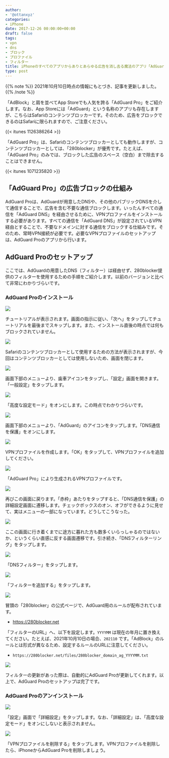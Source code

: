 ```yaml
---
author:
- '@ottanxyz'
categories:
- iPhone
date: 2017-12-26 00:00:00+00:00
draft: false
tags:
- vpn
- dns
- ブロック
- プロファイル
- フィルター
title: iPhoneのすべてのアプリからありとあらゆる広告を消し去る魔法のアプリ「AdGuard Pro」の使用方法
type: post
---
```


{{% note %}}
2021年10月10日時点の情報にもとづき、記事を更新しました。
{{% /note %}}

「AdBlock」と肩を並べてApp Storeでも人気を誇る「AdGuard Pro」をご紹介します。なお、App Storeには「AdGuard」という名称のアプリも存在しますが、こちらはSafariのコンテンツブロッカーです。そのため、広告をブロックできるのはSafariに限られますので、ご注意ください。

{{< itunes 1126386264 >}}

「AdGuard Pro」は、Safariのコンテンツブロッカーとしても動作しますが、コンテンツブロッカーとしては、「280blocker」が優秀です。たとえば、「AdGuard Pro」のみでは、ブロックした広告のスペース（空白）まで除去することはできません。

{{< itunes 1071235820 >}}

## 「AdGuard Pro」の広告ブロックの仕組み

AdGuard Proは、AdGuardが用意したDNSや、その他のパブリックDNSを介して通信することで、広告を含む不要な通信ブロックします。いったんすべての通信を「AdGuard DNS」を経由させるために、VPNプロファイルをインストールする必要があります。すべての通信を「AdGuard DNS」が設定されているVPN経由とすることで、不要なドメインに対する通信をブロックする仕組みです。そのため、常時VPN接続が必要です。必要なVPNプロファイルのセットアップは、AdGuard Proのアプリから行います。

## AdGuard Proのセットアップ

ここでは、AdGuardの用意したDNS（フィルター）は経由せず、280blocker提供のフィルターを使用するための手順をご紹介します。以前のバージョンと比べて非常にわかりづらいです。

### AdGuard Proのインストール

![](a9f27fe15df4b642d87bf8a1b1af2d63f16530e8f91ca1d286a07c107c468d41.jpeg)

チュートリアルが表示されます。画面の指示に従い、「次へ」をタップしてチュートリアルを最後までスキップします。また、インストール直後の時点では何もブロックされていません。

![](7dcb6334f62f4708858d9845ed7bd259a24250eee697549944b5f997a20ad8f1.jpeg)

Safariのコンテンツブロッカーとして使用するための方法が表示されますが、今回はコンテンツブロッカーとしては使用しないため、画面を閉じます。

![](2a242a5f9a5df1bbaff434be173d9d2e8da6e980b3b1ddc8d21d497e4ce516bf.jpeg)

画面下部のメニューより、歯車アイコンをタップし、「設定」画面を開きます。「一般設定」をタップします。

![](bc1cb796c29c745c237b502d96daa940afa78d03c31390af443af6f273ab659f.jpeg)

「高度な設定モード」をオンにします。この時点でわかりづらいです。

![](fb364182717d3bdc1380fb5c910453127352414a7092f3c44cee98d904532f65.jpeg)

画面下部のメニューより、「AdGuard」のアイコンをタップします。「DNS通信を保護」をオンにします。

![](955bd9d2be949ba0eefd1c8f5fe3d65fa1154d6d7fb042278b8b28377c34a5ca.jpeg)

VPNプロファイルを作成します。「OK」をタップして、VPNプロファイルを追加してください。

![](650f225b527e8c03cf129250c3e68cfc9042f729f9b72bd3aa02fa63b8ac5a77.jpeg)

「AdGuard Pro」により生成されるVPNプロファイルです。

![](fb364182717d3bdc1380fb5c910453127352414a7092f3c44cee98d904532f65.jpeg)

再びこの画面に戻ります。「赤枠」あたりをタップすると、「DNS通信を保護」の詳細設定画面に遷移します。チェックボックスのオン、オフができるように見せて、実はメニューの一部になっています。どうしてこうなった。

![](821205f4c4c2f4819fb39ff044c2bd1a6686144e2929f65be93ad8cca3b8f92a.jpeg)

ここの画面に行き着くまでに途方に暮れた方も数多くいらっしゃるのではないか、というくらい直感に反する画面遷移です。引き続き、「DNSフィルターリング」をタップします。

![](b9942a7358d30929b7ef1f2e3b257cc14c6989b100af40cd9cf3bbdc0ba5ac97.jpeg)

「DNSフィルター」をタップします。

![](0f4bf74419a69ae31da37f10d6f9c6d34690ff09a211e11c8973bdb85e73655f.jpeg)

「フィルターを追加する」をタップします。

![](d1e13eec72a00813321708b2e41fa9e0a7ccbf0619fe427e68f80f46406623e4.jpeg)

冒頭の「280blocker」の公式ページで、AdGuard用のルールが配布されています。

- <https://280blocker.net>

「フィルターのURL」へ、以下を設定します。`YYYYMM` は現在の年月に置き換えてください。たとえば、2021年10月10日の場合、`202110` です。「AdBlock」のルールとは形式が異なるため、設定するルールのURLに注意してください。

- `https://280blocker.net/files/280blocker_domain_ag_YYYYMM.txt`

![](185eb8739f0bc7ce2a13dd521da4d6922f1ca1053d3149b86fd0d5c5dcf7b7f7.jpeg)

フィルターの更新があった際は、自動的にAdGuard Proが更新してくれます。以上で、AdGuard Proのセットアップは完了です。

### AdGuard Proのアンインストール

![](1467eb7e33d3fa8b849e8f3820167050d9e4bf9c525adedce8c4242290687e29.jpeg)

「設定」画面で「詳細設定」をタップします。なお、「詳細設定」は、「高度な設定モード」をオンにしないと表示されません。

![](e571d461569df6e078d757b76d5063bdce89216fa3d50784441f9cdb3cc3621a.jpeg)

「VPNプロファイルを削除する」をタップします。VPNプロファイルを削除したら、iPhoneからAdGuard Proを削除しましょう。
